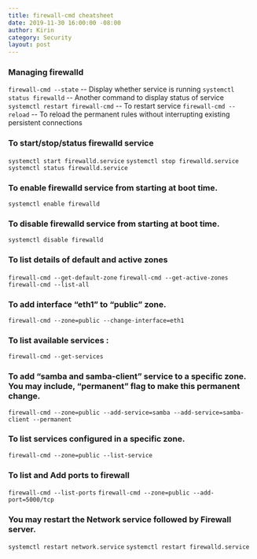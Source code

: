 ```yaml
---
title: firewall-cmd cheatsheet
date: 2019-11-30 16:00:00 -08:00
author: Kirin
category: Security
layout: post
---
```


### Managing firewalld
`firewall-cmd --state`                 -- Display whether service is running
`systemctl status firewalld`           -- Another command to display status of service
`systemctl restart firewall-cmd`       -- To restart service
`firewall-cmd --reload`                -- To reload the permanent rules without interrupting existing persistent connections

### To start/stop/status firewalld service
`systemctl start firewalld.service`
`systemctl stop firewalld.service`
`systemctl status firewalld.service`

### To enable firewalld service from starting at boot time.
`systemctl enable firewalld`

### To disable firewalld service from starting at boot time.
`systemctl disable firewalld`

### To list details of default and active zones
`firewall-cmd --get-default-zone`
`firewall-cmd --get-active-zones`
`firewall-cmd --list-all`

### To add interface “eth1” to “public” zone.
`firewall-cmd --zone=public --change-interface=eth1`

### To list available services :
`firewall-cmd --get-services`

### To add “samba and samba-client” service to a specific zone. You may include, “permanent” flag to make this permanent change.
`firewall-cmd --zone=public --add-service=samba --add-service=samba-client --permanent`

### To list services configured in a specific zone.
`firewall-cmd --zone=public --list-service`

### To list and Add ports to firewall
`firewall-cmd --list-ports`
`firewall-cmd --zone=public --add-port=5000/tcp`

### You may restart the Network service followed by Firewall server.
`systemctl restart network.service`
`systemctl restart firewalld.service`
